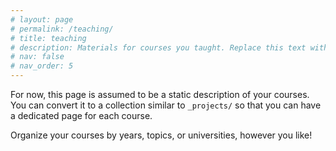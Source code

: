 ```yaml
---
# layout: page
# permalink: /teaching/
# title: teaching
# description: Materials for courses you taught. Replace this text with your description.
# nav: false
# nav_order: 5
---
```


For now, this page is assumed to be a static description of your courses. You can convert it to a collection similar to `_projects/` so that you can have a dedicated page for each course.

Organize your courses by years, topics, or universities, however you like!
